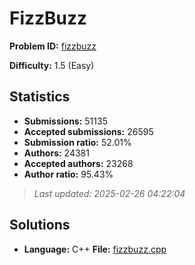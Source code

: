 # FizzBuzz

**Problem ID:** [fizzbuzz](https://open.kattis.com/problems/fizzbuzz)

**Difficulty:** 1.5 (Easy)

## Statistics

- **Submissions:** 51135
- **Accepted submissions:** 26595
- **Submission ratio:** 52.01%
- **Authors:** 24381
- **Accepted authors:** 23268
- **Author ratio:** 95.43%

> *Last updated: 2025-02-26 04:22:04*

## Solutions

- **Language:** C++
  **File:** [fizzbuzz.cpp](./fizzbuzz.cpp)
